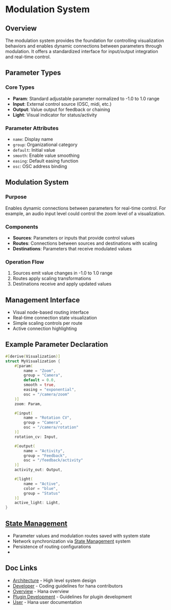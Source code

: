 # Modulation System

## Overview
The modulation system provides the foundation for controlling visualization behaviors and enables dynamic connections between parameters through modulation. It offers a standardized interface for input/output integration and real-time control.
## Parameter Types
### Core Types
- **Param**: Standard adjustable parameter normalized to -1.0 to 1.0 range
- **Input**: External control source (OSC, midi, etc.)
- **Output**: Value output for feedback or chaining
- **Light**: Visual indicator for status/activity
### Parameter Attributes
- `name`: Display name
- `group`: Organizational category
- `default`: Initial value
- `smooth`: Enable value smoothing
- `easing`: Default easing function
- `osc`: OSC address binding
## Modulation System
### Purpose
Enables dynamic connections between parameters for real-time control. For example, an audio input level could control the zoom level of a visualization.
### Components
- **Sources**: Parameters or inputs that provide control values
- **Routes**: Connections between sources and destinations with scaling
- **Destinations**: Parameters that receive modulated values
### Operation Flow
1. Sources emit value changes in -1.0 to 1.0 range
2. Routes apply scaling transformations
3. Destinations receive and apply updated values
## Management Interface
- Visual node-based routing interface
- Real-time connection state visualization
- Simple scaling controls per route
- Active connection highlighting
##  Example Parameter Declaration
```rust
#[derive(Visualization)]
struct MyVisualization {
    #[param(
        name = "Zoom",
        group = "Camera",
        default = 0.0,
        smooth = true,
        easing = "exponential",
        osc = "/camera/zoom"
    )]
    zoom: Param,

    #[input(
        name = "Rotation CV",
        group = "Camera",
        osc = "/camera/rotation"
    )]
    rotation_cv: Input,

    #[output(
        name = "Activity",
        group = "Feedback",
        osc = "/feedback/activity"
    )]
    activity_out: Output,

    #[light(
        name = "Active",
        color = "blue",
        group = "Status"
    )]
    active_light: Light,
}
```
## [State Management](./state.md)
- Parameter values and modulation routes saved with system state
- Network synchronization via [State Management](./state.md) system
- Persistence of routing configurations
- 
## Doc Links
- [Architecture](../architecture/README.md) - High level system design
- [Developer](../developer/README.md) - Coding guidelines for hana contributors
- [Overview](../../README.md) - Hana overview
- [Plugin Development](../plugins/README.md) - Guidelines for plugin development
- [User](../developer/README.md) - Hana user documentation
